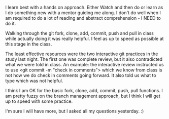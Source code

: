 I learn best with a hands on approach. Either Watch and then do or learn as I do something new with a mentor guiding me along. I don't do well when I am required to do a lot of reading and abstract comprehension - I NEED to do it.

Walking through the git fork, clone, add, commit, push and pull in class while actually doing it was really helpful. I feel as up to speed as possible at this stage in the class.

The least effective resources were the two interactive git practices in the study last night. The first one was complete review, but it also contradicted what we were told in class. An example: the interactive review instructed us to use <git commit -m "check in comments"> which we know from class is not how we do check in comments going forward. It also told us what to type which was not helpful.

I think I am OK for the basic fork, clone, add, commit, push, pull functions. I am pretty fuzzy on the branch management approach, but I think I will get up to speed with some practice.

I'm sure I will have more, but I asked all my questions yesterday. :)
